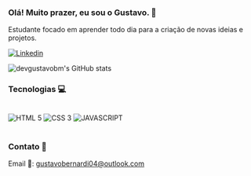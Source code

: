 ### Olá! Muito prazer, eu sou o Gustavo. 👋
Estudante focado em aprender todo dia para a criação de novas ideias e projetos.

[![Linkedin](https://img.shields.io/badge/LinkedIn-0077B5?style=for-the-badge&logo=linkedin&logoColor=white)](https://www.linkedin.com/in/gustavo-bernardi-mendon%C3%A7a-a01228252/)

![devgustavobm's GitHub stats](https://github-readme-stats.vercel.app/api?username=devgustavobm&show_icons=true&theme=dark&locale=pt-br)

### Tecnologias 💻

<div style="display": inline_block><br/>
    <img alt="HTML 5" src="https://img.shields.io/badge/HTML5-E34F26?style=for-the-badge&logo=html5&logoColor=white">
    <img alt="CSS 3" src="https://img.shields.io/badge/CSS3-1572B6?style=for-the-badge&logo=css3&logoColor=white">
    <img alt="JAVASCRIPT" src="https://img.shields.io/badge/JavaScript-F7DF1E?style=for-the-badge&logo=javascript&logoColor=black">
</div><br/>

 ### Contato 📧

Email 📧: gustavobernardi04@outlook.com
